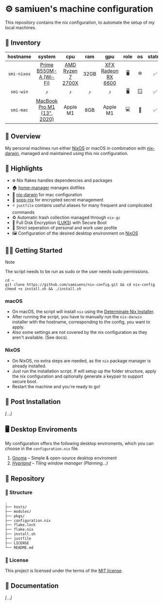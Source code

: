 # ⚙️ samiuen's machine configuration

This repository contains the nix configuration, to automate the setup of my local machines.

## 🤖 Inventory

|  hostname   |            system            |         cpu         |  ram  |         gpu          | role  |  os   | status |
| :---------: | :--------------------------: | :-----------------: | :---: | :------------------: | :---: | :---: | :----: |
| `smi-nixos` |   [Prime B550M-A (Wi-Fi)]    | [AMD Ryzen 7 2700X] | 32GB  | [XFX Radeon RX 6600] |   🖥️   |   ❄️   |   ✅    |
| `smi-win` |   ⤴️    | ⤴️ | ⤴️  | ⤴️ |   🖥️   |   🪟   |   ✅    |
|  `smi-mac`  | [MacBook Pro M1 (13", 2020)] |      Apple M1       |  8GB  |       Apple M1       |   💻   |   🍏   |   ✅    |

## 📘 Overview
My personal machines run either [NixOS] or macOS in combination with [nix-darwin], managed and maintained using this nix configuration.

## 💫 Highlights

- ❄️ Nix flakes handles dependencies and packages
- 🏠 [home-manager] manages dotfiles
- 🍎 [nix-darwin] for mac configuration
- 🤫 [sops-nix] for encrypted secret management
- ⚡️ `justfile` contains useful aliases for many frequent and complicated commands
- ♻️ Automatic trash collection managed through `nix-gc`
- 🔑 Full Disk Encryption ([LUKS]) with Secure Boot
- 💼 Strict seperation of personal and work user profile
- 🖼️ Configuration of the desired desktop environment on [NixOS]

## 🧑‍💻 Getting Started

> [!NOTE]
> The script needs to be run as sudo or the user needs sudo permissions.

```console
cd ~
git clone https://github.com/samiuens/nix-config.git && cd nix-config
chmod +x install.sh && ./install.sh
```

### macOS

- On macOS, the script will install `nix` using the [Determinate Nix Installer].
- After running the script, you have to manually run the `nix-darwin` installer with the hostname, corresponding to the config, you want to apply.
- Also some settings are not covered by the nix configuration as they aren't available. (See docs).

### NixOS

- On NixOS, no extra steps are needed, as the `nix` package manager is already installed.
- Just run the installation script. If will setup up the folder structure, apply the nix configuration and optionally generate a keypair to support secure boot.
- Restart the machine and you're ready to go!

## 🚀 Post Installation
_[...]_

## 🖥️ Desktop Enviroments
My configuration offers the following desktop enviroments, which you can choose in the `configuration.nix` file.
1. [Gnome] – Simple & open-source desktop enviroment
2. *[Hyprland] – Tiling window manager (Planning...)*

## 📁 Repository

### 🧭 Structure

```markdown
.
├── hosts/
├── modules/
├── pkgs/
├── configuration.nix
├── flake.lock
├── flake.nix
├── install.sh
├── justfile
├── LICENSE
└── README.md
```

### 📃 License

This project is licensed under the terms of the [MIT license](https://github.com/samiuens/nix-config/blob/master/LICENSE).

## 📝 Documentation

_[...]_


[Prime B550M-A (Wi-Fi)]: https://www.asus.com/us/motherboards-components/motherboards/prime/prime-b550m-a-wi-fi/
[AMD Ryzen 7 2700X]: https://www.amd.com/en/support/downloads/drivers.html/processors/ryzen/ryzen-2000-series/amd-ryzen-7-2700x.html
[XFX Radeon RX 6600]: https://www.xfxforce.com/shop/xfx-speedster-swft-210-amd-radeon-tm-rx-6600-core
[MacBook Pro M1 (13", 2020)]: https://support.apple.com/en-us/111893
[NixOS]: https://nixos.org
[home-manager]: https://github.com/nix-community/home-manager
[nix-darwin]: https://github.com/nix-darwin/nix-darwin/tree/master
[sops-nix]: https://github.com/Mic92/sops-nix
[LUKS]: https://en.wikipedia.org/wiki/Linux_Unified_Key_Setup
[Gnome]: https://gnome.org
[Hyprland]: https://hypr.land
[Determinate Nix Installer]: https://github.com/DeterminateSystems/nix-installer
